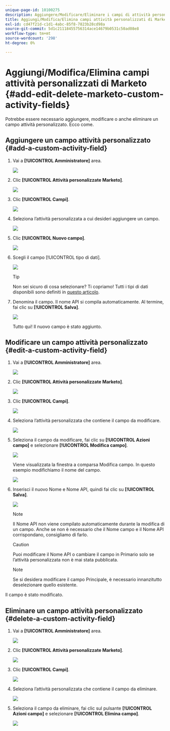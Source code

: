 ```yaml
---
unique-page-id: 10100275
description: Aggiungere/Modificare/Eliminare i campi di attività personalizzati di Marketo - Documentazione di Marketo - Documentazione del prodotto
title: Aggiungi/Modifica/Elimina campi attività personalizzati di Marketo
exl-id: cd47f21d-c1d1-4abc-85f8-7823b28cd98a
source-git-commit: 5d1c21118455756314ace14679b0531c50ad08e8
workflow-type: tm+mt
source-wordcount: '298'
ht-degree: 0%

---
```


# Aggiungi/Modifica/Elimina campi attività personalizzati di Marketo {#add-edit-delete-marketo-custom-activity-fields}

Potrebbe essere necessario aggiungere, modificare o anche eliminare un campo attività personalizzato. Ecco come.

## Aggiungere un campo attività personalizzato {#add-a-custom-activity-field}

1. Vai a **[!UICONTROL Amministratore]** area.

   ![](assets/add-edit-delete-marketo-custom-activity-fields-1.png)

1. Clic **[!UICONTROL Attività personalizzate Marketo]**.

   ![](assets/add-edit-delete-marketo-custom-activity-fields-2.png)

1. Clic **[!UICONTROL Campi]**.

   ![](assets/add-edit-delete-marketo-custom-activity-fields-3.png)

1. Seleziona l’attività personalizzata a cui desideri aggiungere un campo.

   ![](assets/add-edit-delete-marketo-custom-activity-fields-4.png)

1. Clic **[!UICONTROL Nuovo campo]**.

   ![](assets/add-edit-delete-marketo-custom-activity-fields-5.png)

1. Scegli il campo [!UICONTROL tipo di dati].

   ![](assets/add-edit-delete-marketo-custom-activity-fields-6.png)

   >[!TIP]
   >
   >Non sei sicuro di cosa selezionare? Ti copriamo! Tutti i tipi di dati disponibili sono definiti in [questo articolo](/help/marketo/product-docs/administration/field-management/custom-field-type-glossary.md).

1. Denomina il campo. Il nome API si compila automaticamente. Al termine, fai clic su **[!UICONTROL Salva]**.

   ![](assets/add-edit-delete-marketo-custom-activity-fields-7.png)

   Tutto qui! Il nuovo campo è stato aggiunto.

## Modificare un campo attività personalizzato {#edit-a-custom-activity-field}

1. Vai a **[!UICONTROL Amministratore]** area.

   ![](assets/add-edit-delete-marketo-custom-activity-fields-8.png)

1. Clic **[!UICONTROL Attività personalizzate Marketo]**.

   ![](assets/add-edit-delete-marketo-custom-activity-fields-9.png)

1. Clic **[!UICONTROL Campi]**.

   ![](assets/add-edit-delete-marketo-custom-activity-fields-10.png)

1. Seleziona l’attività personalizzata che contiene il campo da modificare.

   ![](assets/add-edit-delete-marketo-custom-activity-fields-11.png)

1. Seleziona il campo da modificare, fai clic su **[!UICONTROL Azioni campo]** e selezionare **[!UICONTROL Modifica campo]**.

   ![](assets/add-edit-delete-marketo-custom-activity-fields-12.png)

   Viene visualizzata la finestra a comparsa Modifica campo. In questo esempio modifichiamo il nome del campo.

   ![](assets/add-edit-delete-marketo-custom-activity-fields-13.png)

1. Inserisci il nuovo Nome e Nome API, quindi fai clic su **[!UICONTROL Salva]**.

   ![](assets/add-edit-delete-marketo-custom-activity-fields-14.png)

   >[!NOTE]
   >
   >Il Nome API non viene compilato automaticamente durante la modifica di un campo. Anche se non è necessario che il Nome campo e il Nome API corrispondano, consigliamo di farlo.

   >[!CAUTION]
   >
   >Puoi modificare il Nome API o cambiare il campo in Primario solo se l’attività personalizzata non è mai stata pubblicata.

   >[!NOTE]
   >
   >Se si desidera modificare il campo Principale, è necessario innanzitutto deselezionare quello esistente.

Il campo è stato modificato.

## Eliminare un campo attività personalizzato {#delete-a-custom-activity-field}

1. Vai a **[!UICONTROL Amministratore]** area.

   ![](assets/add-edit-delete-marketo-custom-activity-fields-15.png)

1. Clic **[!UICONTROL Attività personalizzate Marketo]**.

   ![](assets/add-edit-delete-marketo-custom-activity-fields-16.png)

1. Clic **[!UICONTROL Campi]**.

   ![](assets/add-edit-delete-marketo-custom-activity-fields-17.png)

1. Seleziona l’attività personalizzata che contiene il campo da eliminare.

   ![](assets/add-edit-delete-marketo-custom-activity-fields-18.png)

1. Seleziona il campo da eliminare, fai clic sul pulsante **[!UICONTROL Azioni campo]** e selezionare **[!UICONTROL Elimina campo]**.

   ![](assets/add-edit-delete-marketo-custom-activity-fields-19.png)
